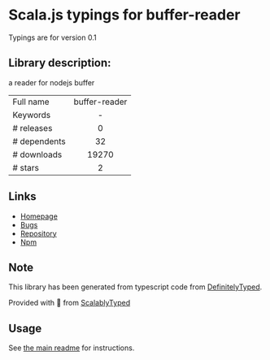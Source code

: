 
# Scala.js typings for buffer-reader

Typings are for version 0.1

## Library description:
a reader for nodejs buffer

|                    |                 |
| ------------------ | :-------------: |
| Full name          | buffer-reader |
| Keywords           | - |
| # releases         | 0 |
| # dependents       | 32 |
| # downloads        | 19270 |
| # stars            | 2 |

## Links
- [Homepage](https://github.com/villadora/node-buffer-reader)
- [Bugs](https://github.com/villadora/node-buffer-reader/issues)
- [Repository](https://github.com/villadora/node-buffer-reader)
- [Npm](https://www.npmjs.com/package/buffer-reader)
    


## Note
This library has been generated from typescript code from [DefinitelyTyped](https://definitelytyped.org).

Provided with :purple_heart: from [ScalablyTyped](https://github.com/oyvindberg/ScalablyTyped)

## Usage
See [the main readme](../../readme.md) for instructions.


